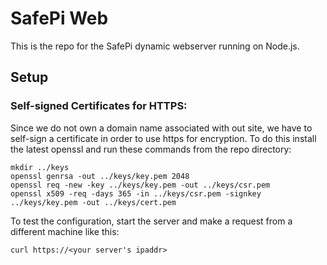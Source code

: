 # SafePi Web
This is the repo for the SafePi dynamic webserver running on Node.js. 

## Setup
### Self-signed Certificates for HTTPS:
Since we do not own a domain name associated with out site, we have to self-sign a certificate in order to use https for encryption. To do this install the latest openssl and run these commands from the repo directory:
```
mkdir ../keys
openssl genrsa -out ../keys/key.pem 2048
openssl req -new -key ../keys/key.pem -out ../keys/csr.pem
openssl x509 -req -days 365 -in ../keys/csr.pem -signkey ../keys/key.pem -out ../keys/cert.pem
```

To test the configuration, start the server and make a request from a different machine like this:
```
curl https://<your server's ipaddr>
```